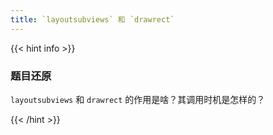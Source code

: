 ```yaml
---
title: `layoutsubviews` 和 `drawrect` 
---
```


{{< hint info >}}

### 题目还原

`layoutsubviews` 和 `drawrect` 的作用是啥？其调用时机是怎样的？

{{< /hint >}}